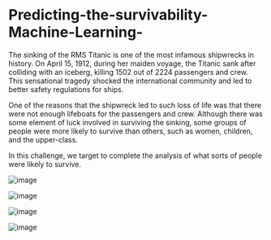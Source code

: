 # Predicting-the-survivability-Machine-Learning-

The sinking of the RMS Titanic is one of the most infamous shipwrecks in history. On April 15, 1912, during her maiden voyage, the Titanic sank after colliding with an iceberg, killing 1502 out of 2224 passengers and crew. This sensational tragedy shocked the international community and led to better safety regulations for ships.

One of the reasons that the shipwreck led to such loss of life was that there were not enough lifeboats for the passengers and crew. Although there was some element of luck involved in surviving the sinking, some groups of people were more likely to survive than others, such as women, children, and the upper-class.

In this challenge, we target to complete the analysis of what sorts of people were likely to survive.

![image](https://user-images.githubusercontent.com/120575887/208122025-702d2168-8318-440e-bd26-9f11d3b9eec8.png)

![image](https://user-images.githubusercontent.com/120575887/208121857-d1048805-4af5-4517-b835-5bb22697a649.png)

![image](https://user-images.githubusercontent.com/120575887/208121936-c475415d-7df6-46b9-90e3-b9ef5d330f24.png)

![image](https://user-images.githubusercontent.com/120575887/208121966-cb3474b7-c325-482f-8a59-8c8742d72625.png)

